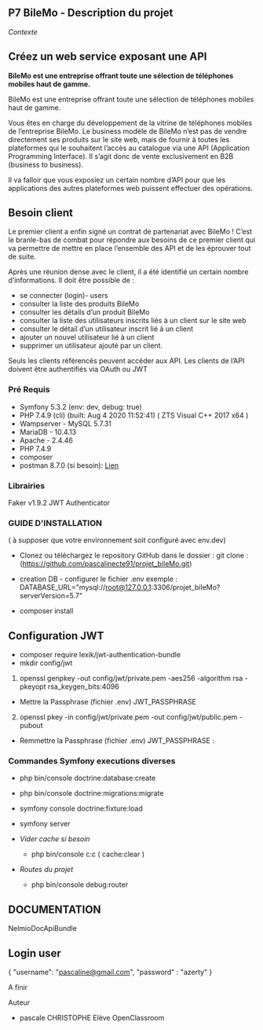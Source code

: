 ## P7 BileMo   -  Description du projet

_Contexte_

## Créez un web service exposant une API

**BileMo est une entreprise offrant toute une sélection de téléphones mobiles haut de gamme.**

BileMo est une entreprise offrant toute une sélection de téléphones mobiles haut de gamme.

Vous êtes en charge du développement de la vitrine de téléphones mobiles de l’entreprise BileMo. Le business modèle de BileMo n’est pas de vendre directement ses produits sur le site web, mais de fournir à toutes les plateformes qui le souhaitent l’accès au catalogue via une API (Application Programming Interface). Il s’agit donc de vente exclusivement en B2B (business to business).

Il va falloir que vous exposiez un certain nombre d’API pour que les applications des autres plateformes web puissent effectuer des opérations.


## Besoin client

Le premier client a enfin signé un contrat de partenariat avec BileMo ! C’est le branle-bas de combat pour répondre aux besoins de ce premier client qui va permettre de mettre en place l’ensemble des API et de les éprouver tout de suite.

Après une réunion dense avec le client, il a été identifié un certain nombre d’informations. Il doit être possible de :
- se connecter (login)- users
- consulter la liste des produits BileMo 
- consulter les détails d’un produit BileMo 
- consulter la liste des utilisateurs inscrits liés à un client sur le site web 
- consulter le détail d’un utilisateur inscrit lié à un client 
- ajouter un nouvel utilisateur lié à un client 
- supprimer un utilisateur ajouté par un client.

 Seuls les clients référencés peuvent accéder aux API. Les clients de l’API doivent être authentifiés via OAuth ou JWT

### Pré Requis

- Symfony 5.3.2 (env: dev, debug: true)
- PHP 7.4.9 (cli) (built: Aug 4 2020 11:52:41) ( ZTS Visual C++ 2017 x64 )
- Wampserver - MySQL 5.7.31
- MariaDB - 10.4.13
- Apache - 2.4.46
- PHP 7.4.9
- composer 
- postman 8.7.0 (si besoin): [Lien](https://www.postman.com/downloads/)

### Librairies
Faker v1.9.2
JWT Authenticator

###  GUIDE D'INSTALLATION 
( à supposer que votre environnement soit configuré avec env.dev)

- Clonez ou téléchargez le repository GitHub dans le dossier :
  git clone :(https://github.com/pascalinecte91/projet_bileMo.git)

- creation DB - configurer le fichier .env exemple :
  DATABASE_URL="mysql://root@127.0.0.1:3306/projet_bileMo?serverVersion=5.7"
- composer install


## Configuration JWT
 - composer require lexik/jwt-authentication-bundle
 - mkdir config/jwt

 1. openssl genpkey -out config/jwt/private.pem -aes256 -algorithm rsa -pkeyopt rsa_keygen_bits:4096
  - Mettre la Passphrase (fichier .env) JWT_PASSPHRASE 

 2. openssl pkey -in config/jwt/private.pem -out config/jwt/public.pem -pubout
  - Remmettre la Passphrase (fichier .env) JWT_PASSPHRASE :

### Commandes Symfony executions diverses
 - php bin/console doctrine:database:create
 - php bin/console doctrine:migrations:migrate
 - symfony console doctrine:fixture:load
 - symfony server

 
- _Vider cache si besoin_
  - php bin/console c:c ( cache:clear )

- _Routes du projet_
  - php bin/console debug:router

## DOCUMENTATION
NelmioDocApiBundle

## Login user
{
    "username": "pascaline@gmail.com",
    "password" : "azerty"
}

A finir

Auteur
- pascale CHRISTOPHE  Elève OpenClassroom
   

